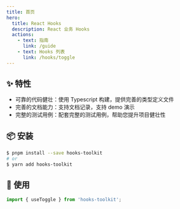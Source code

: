 ```yaml
---
title: 首页
hero:
  title: React Hooks
  description: React 业务 Hooks
  actions:
    - text: 指南
      link: /guide
    - text: Hooks 列表
      link: /hooks/toggle
---
```


## ✨ 特性

- 可靠的代码健壮：使用 Typescript 构建，提供完善的类型定义文件
- 完善的文档能力：支持文档记录，支持 demo 演示
- 完整的测试用例：配套完整的测试用例，帮助您提升项目健壮性

## 📦 安装

```bash
$ pnpm install --save hooks-toolkit
# or
$ yarn add hooks-toolkit
```

## 🔨 使用

```ts
import { useToggle } from 'hooks-toolkit';
```
